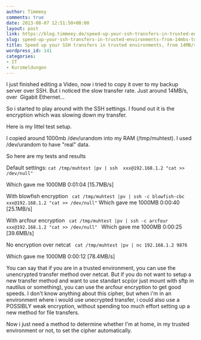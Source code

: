 ```yaml
---
author: Timmeey
comments: true
date: 2013-08-07 12:51:50+00:00
layout: post
link: https://blog.timmeey.de/speed-up-your-ssh-transfers-in-trusted-environments-from-14mbs-to-80mbs/
slug: speed-up-your-ssh-transfers-in-trusted-environments-from-14mbs-to-80mbs
title: Speed up your SSH transfers in trusted environments, from 14MB/s to 80MB/s
wordpress_id: 141
categories:
- IT
- Kurzmeldungen
---
```


I just finished editing a Video, now i tried to copy it over to my backup server over SSH.
But i noticed the slow transfer rate. Just around 14MB/s, over  Gigabit Ethernet...

So i started to play around with the SSH settings. I found out it is the encryption which was slowing down my transfer.

Here is my littel test setup.

I copied around 1000mb /dev/urandom into my RAM (/tmp/muhtest). I used /dev/urandom to have "real" data.

<!-- more -->So here are my tests and results

Default settings:
`cat /tmp/muhtest |pv | ssh  xxx@192.168.1.2 "cat >> /dev/null" `

Which gave me 1000MB 0:01:04 [15.7MB/s]

With blowfish encryption
` cat /tmp/muhtest |pv | ssh -c blowfish-cbc xxx@192.168.1.2 "cat >> /dev/null"`
Which gave me 1000MB 0:00:40 [25.1MB/s]

With arcfour encryption
` cat /tmp/muhtest |pv | ssh -c arcfour xxx@192.168.1.2 "cat >> /dev/null" `
Which gave me 1000MB 0:00:25 [39.6MB/s]

No encryption over netcat
` cat /tmp/muhtest |pv | nc 192.168.1.2 9876`

Which gave me 1000MB 0:00:12 [78.4MB/s]



You can say that if you are in a trusted environment, you can use the unencrypted transfer method over netcat. But if you do not want to setup a new transfer method and want to use standart scp(or just mount with sftp in nautilus or something), you can use the arcfour encryption to get good speeds. I don't know anything about this cipher, but when i'm in an environment where i would use unecrypted transfer, i could also use a POSSIBLY weak encryption, without spending too much effort setting up a new method for file transfers.

Now i just need a method to determine whether I'm at home, in my trusted environment or not, to set the cipher automatically.
